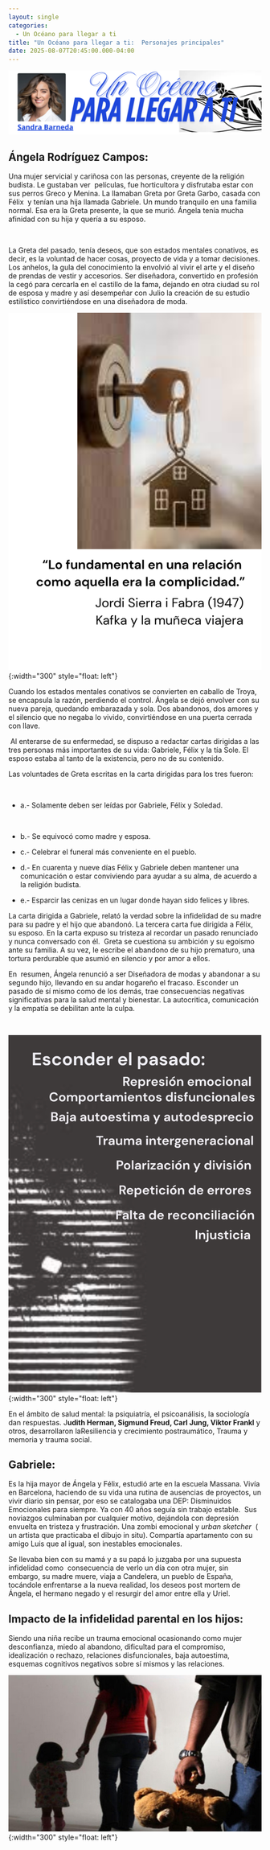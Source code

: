 ```yaml
---
layout: single
categories:
  - Un Océano para llegar a ti
title: "Un Océano para llegar a ti:  Personajes principales"
date: 2025-08-07T20:45:00.000-04:00
---
```

![](/assets/img/banner-un-oceano-para-llegar-a-ti.png)

## Ángela Rodríguez Campos:






Una mujer servicial y cariñosa con las personas, creyente de la religión budista. Le gustaban ver  películas, fue horticultora y disfrutaba estar con sus perros Greco y Menina. La llamaban Greta por Greta Garbo, casada con Félix  y tenían una hija llamada Gabriele. Un mundo tranquilo en una familia normal. Esa era la Greta presente, la que se murió. Ángela tenía mucha afinidad con su hija y quería a su esposo. 

 

La Greta del pasado, tenía deseos, que son estados mentales conativos, es decir, es la voluntad de hacer cosas, proyecto de vida y a tomar decisiones. Los anhelos, la gula del conocimiento la envolvió al vivir
el arte y el diseño de prendas de vestir y accesorios. Ser diseñadora, convertido en profesión la cegó para cercarla en el castillo de la fama, dejando en otra ciudad su rol de esposa y madre y así desempeñar
con Julio la creación de su estudio estilístico convirtiéndose en una diseñadora de moda. 


![](/assets/img/la-llave-de-kafra.png){:width="300" style="float: left"}

Cuando los estados mentales conativos se convierten en caballo de Troya, se encapsula la razón, perdiendo
el control. Ángela se dejó envolver con su nueva pareja, quedando embarazada y sola. Dos abandonos, dos amores y el silencio que no negaba lo vivido, convirtiéndose en una puerta cerrada con llave. 

 Al enterarse de su enfermedad, se dispuso a redactar cartas dirigidas a las tres personas más importantes de
su vida: Gabriele, Félix y la tía Sole. El esposo estaba al tanto de la existencia, pero no de su contenido.


Las voluntades de Greta escritas en la carta dirigidas para los tres fueron:

 




* a.- Solamente deben ser leídas por Gabriele, Félix y Soledad.

   
* b.- Se equivocó como madre y esposa.


* c.- Celebrar el funeral más conveniente en el pueblo.


* d.- En cuarenta y nueve días Félix y Gabriele deben mantener una comunicación o estar conviviendo para ayudar a su alma, de acuerdo a la religión budista.


* e.- Esparcir las cenizas en un lugar donde hayan sido felices y libres.








La carta dirigida a Gabriele, relató la verdad sobre la infidelidad de su madre para su padre y el hijo que
abandonó. La tercera carta fue dirigida a Félix, su esposo. En la carta expuso su tristeza al recordar un pasado renunciado y nunca conversado con él.  Greta se cuestiona su ambición y su egoísmo ante su familia. A su vez, le escribe el abandono de su hijo prematuro, una tortura perdurable que asumió en silencio y por amor a ellos. 







En  resumen, Ángela renunció a ser Diseñadora de modas y abandonar a su segundo hijo, llevando en su andar hogareño el fracaso.  Esconder un pasado de sí mismo como de los demás, trae consecuencias negativas significativas para la salud mental y bienestar. La autocritica, comunicación y la empatía se debilitan ante la culpa.


 

![](/assets/img/caracteristicas.png){:width="300" style="float: left"}

En el ámbito de salud mental: la psiquiatría, el psicoanálisis, la sociología dan respuestas. J**udith Herman, Sigmund Freud, Carl Jung, Viktor Frankl** y otros, desarrollaron laResiliencia y crecimiento postraumático, Trauma y memoria y trauma social.








## **Gabriele:**






Es la hija mayor de Ángela y Félix, estudió arte en la escuela Massana. Vivía en Barcelona, haciendo de su vida una rutina de ausencias de proyectos, un vivir
diario sin pensar, por eso se catalogaba una DEP: Disminuidos Emocionales para
siempre. Ya con 40 años seguía sin trabajo estable.  Sus noviazgos culminaban por
cualquier motivo, dejándola con depresión envuelta en tristeza y frustración.
Una zombi emocional y *urban sketcher*  ( un artista que practicaba el
dibujo in situ). Compartía apartamento con su amigo Luis que al igual, son
inestables emocionales.

Se llevaba bien con su mamá y a su papá lo juzgaba por una supuesta infidelidad como  consecuencia de verlo un día con otra mujer, sin embargo, su madre muere, viaja a Candelera, un pueblo de España, tocándole
enfrentarse a la nueva realidad, los deseos post mortem de Ángela, el hermano negado y el resurgir del amor entre ella y Uriel.






## Impacto de la infidelidad parental en los hijos:



Siendo una niña recibe un trauma emocional ocasionando como mujer desconfianza, miedo
al abandono, dificultad para el compromiso, idealización o rechazo, relaciones
disfuncionales, baja autoestima, esquemas cognitivos negativos sobre sí mismos
y las relaciones.

![](/assets/img/el-osito.jpg){:width="300" style="float: left"}
